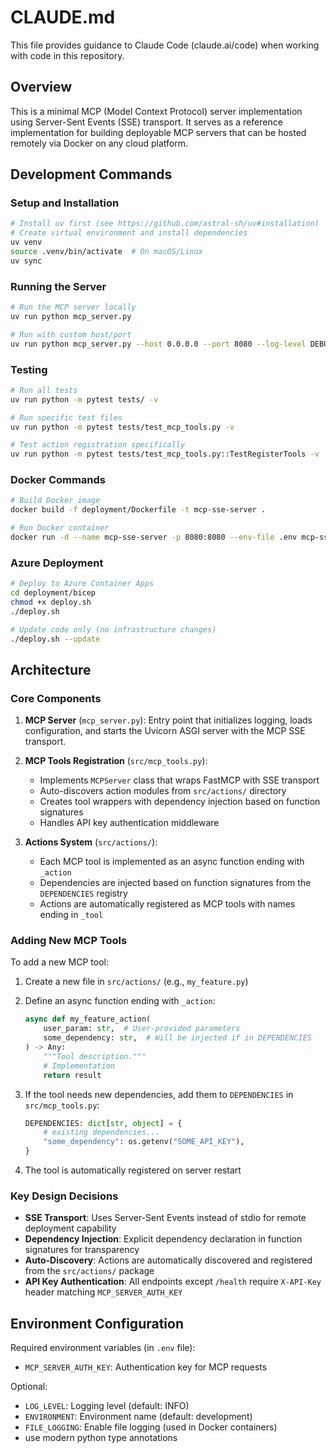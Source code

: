 # CLAUDE.md

This file provides guidance to Claude Code (claude.ai/code) when working with code in this repository.

## Overview

This is a minimal MCP (Model Context Protocol) server implementation using Server-Sent Events (SSE) transport. It serves as a reference implementation for building deployable MCP servers that can be hosted remotely via Docker on any cloud platform.

## Development Commands

### Setup and Installation
```bash
# Install uv first (see https://github.com/astral-sh/uv#installation)
# Create virtual environment and install dependencies
uv venv
source .venv/bin/activate  # On macOS/Linux
uv sync
```

### Running the Server
```bash
# Run the MCP server locally
uv run python mcp_server.py

# Run with custom host/port
uv run python mcp_server.py --host 0.0.0.0 --port 8080 --log-level DEBUG
```

### Testing
```bash
# Run all tests
uv run python -m pytest tests/ -v

# Run specific test files
uv run python -m pytest tests/test_mcp_tools.py -v

# Test action registration specifically
uv run python -m pytest tests/test_mcp_tools.py::TestRegisterTools -v
```

### Docker Commands
```bash
# Build Docker image
docker build -f deployment/Dockerfile -t mcp-sse-server .

# Run Docker container
docker run -d --name mcp-sse-server -p 8080:8080 --env-file .env mcp-sse-server
```

### Azure Deployment
```bash
# Deploy to Azure Container Apps
cd deployment/bicep
chmod +x deploy.sh
./deploy.sh

# Update code only (no infrastructure changes)
./deploy.sh --update
```

## Architecture

### Core Components

1. **MCP Server** (`mcp_server.py`): Entry point that initializes logging, loads configuration, and starts the Uvicorn ASGI server with the MCP SSE transport.

2. **MCP Tools Registration** (`src/mcp_tools.py`): 
   - Implements `MCPServer` class that wraps FastMCP with SSE transport
   - Auto-discovers action modules from `src/actions/` directory
   - Creates tool wrappers with dependency injection based on function signatures
   - Handles API key authentication middleware

3. **Actions System** (`src/actions/`):
   - Each MCP tool is implemented as an async function ending with `_action`
   - Dependencies are injected based on function signatures from the `DEPENDENCIES` registry
   - Actions are automatically registered as MCP tools with names ending in `_tool`

### Adding New MCP Tools

To add a new MCP tool:

1. Create a new file in `src/actions/` (e.g., `my_feature.py`)
2. Define an async function ending with `_action`:
   ```python
   async def my_feature_action(
       user_param: str,  # User-provided parameters
       some_dependency: str,  # Will be injected if in DEPENDENCIES
   ) -> Any:
       """Tool description."""
       # Implementation
       return result
   ```

3. If the tool needs new dependencies, add them to `DEPENDENCIES` in `src/mcp_tools.py`:
   ```python
   DEPENDENCIES: dict[str, object] = {
       # existing dependencies...
       "some_dependency": os.getenv("SOME_API_KEY"),
   }
   ```

4. The tool is automatically registered on server restart

### Key Design Decisions

- **SSE Transport**: Uses Server-Sent Events instead of stdio for remote deployment capability
- **Dependency Injection**: Explicit dependency declaration in function signatures for transparency
- **Auto-Discovery**: Actions are automatically discovered and registered from the `src/actions/` package
- **API Key Authentication**: All endpoints except `/health` require `X-API-Key` header matching `MCP_SERVER_AUTH_KEY`

## Environment Configuration

Required environment variables (in `.env` file):
- `MCP_SERVER_AUTH_KEY`: Authentication key for MCP requests

Optional:
- `LOG_LEVEL`: Logging level (default: INFO)
- `ENVIRONMENT`: Environment name (default: development)
- `FILE_LOGGING`: Enable file logging (used in Docker containers)
- use modern python type annotations